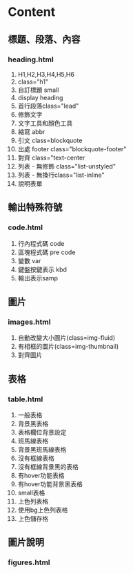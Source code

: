 # Content
## 標題、段落、內容
### heading.html
1. H1,H2,H3,H4,H5,H6  
2. class="h1"  
3. 自訂標題 small  
4. display heading  
5. 首行段落class="lead"  
6. 修飾文字  
7. 文字工具和顏色工具  
8. 縮寫 abbr 
9. 引文 class=blockquote  
10. 出處 footer class="blockquote-footer" 
11. 對齊 class="text-center  
12. 列表 - 無修飾 class="list-unstyled"
13. 列表 - 無換行class="list-inline"  
14. 說明表單  

## 輸出特殊符號
### code.html
1. 行內程式碼 code 
2. 區塊程式碼 pre code  
3. 變數 var 
4. 鍵盤按鍵表示 kbd 
5. 輸出表示samp  

## 圖片
### images.html
1. 自動改變大小圖片(class=img-fluid)
2. 有相框的圖片(class=img-thumbnail)
3. 對齊圖片

## 表格
### table.html
1. 一般表格
2. 背景黑表格
3. 表格欄位背景設定
4. 班馬線表格
5. 背景黑班馬線表格
6. 沒有框線表格
7. 沒有框線背景黑的表格
8. 有hover功能表格
9. 有hover功能背景黑表格
10. small表格
11. 上色列表格
12. 使用bg上色列表格
13. 上色儲存格

## 圖片說明
### figures.html

